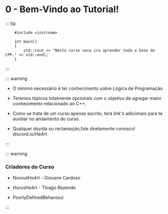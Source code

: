 # 0 - Bem-Vindo ao Tutorial!

::: tip
```cpp{0}
    #include <iostream>

    int main()
    {
        std::cout << "Neste curso voce ira aprender toda a base do CPP." << std::endl;
    }
```
:::

::: warning

* O mínimo necessário é ter conhecimento sobre Lógica de Programação

* Teremos tópicos totalmente opcionais com o objetivo de agregar maior conhecimento relacionado ao C++.

* Como se trata de um curso apenas escrito, terá link's adicionais para te auxiliar no andamento do curso.

* Qualquer dúvida ou reclamação,fale diretamente conosco! discord.io/He4rt

:::

::: warning

### Criadores do Curso

* NovoutHe4rt - Giovane Cardoso

* HorusHe4rt - Thiago Rezende

* PoorlyDefinedBehaviour

:::
